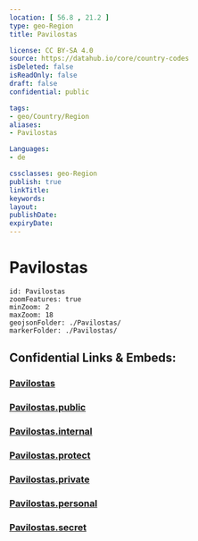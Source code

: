 ```yaml
---
location: [ 56.8 , 21.2 ] 
type: geo-Region
title: Pavilostas

license: CC BY-SA 4.0
source: https://datahub.io/core/country-codes
isDeleted: false
isReadOnly: false
draft: false
confidential: public

tags:
- geo/Country/Region
aliases:
- Pavilostas

Languages:
- de

cssclasses: geo-Region
publish: true
linkTitle: 
keywords: 
layout: 
publishDate: 
expiryDate: 
---
```


# Pavilostas

```leaflet
id: Pavilostas
zoomFeatures: true 
minZoom: 2 
maxZoom: 18
geojsonFolder: ./Pavilostas/
markerFolder: ./Pavilostas/
```


## Confidential Links & Embeds: 

### [Pavilostas](/_Standards/Earth/Continent/Europe/Europe~North/Latvia/Counties/Pavilostas.md) 

### [Pavilostas.public](/_public/Earth/Continent/Europe/Europe~North/Latvia/Counties/Pavilostas.public.md) 

### [Pavilostas.internal](/_internal/Earth/Continent/Europe/Europe~North/Latvia/Counties/Pavilostas.internal.md) 

### [Pavilostas.protect](/_protect/Earth/Continent/Europe/Europe~North/Latvia/Counties/Pavilostas.protect.md) 

### [Pavilostas.private](/_private/Earth/Continent/Europe/Europe~North/Latvia/Counties/Pavilostas.private.md) 

### [Pavilostas.personal](/_personal/Earth/Continent/Europe/Europe~North/Latvia/Counties/Pavilostas.personal.md) 

### [Pavilostas.secret](/_secret/Earth/Continent/Europe/Europe~North/Latvia/Counties/Pavilostas.secret.md)

